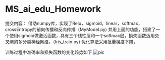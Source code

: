 # MS_ai_edu_Homework
提交内容：
借助numpy库，实现了Relu，sigmoid，linear，softmax，crossEntropy的前向传播和反向传播（MyModel.py)
并用上面的功能，搭建了一个使用sigmoid做激活函数，具有三个线性层和一个softmax层，损失函数选用交叉熵的多分类神经网络。（Iris_train.py)
优化算法采用批量梯度下降，

训练过程中准确率和损失函数的变化趋势如下
![pic](https://github.com/yulong-XJTU/MS_ai_edu_Homework/blob/iris_classification/acc_loss.PNG)
